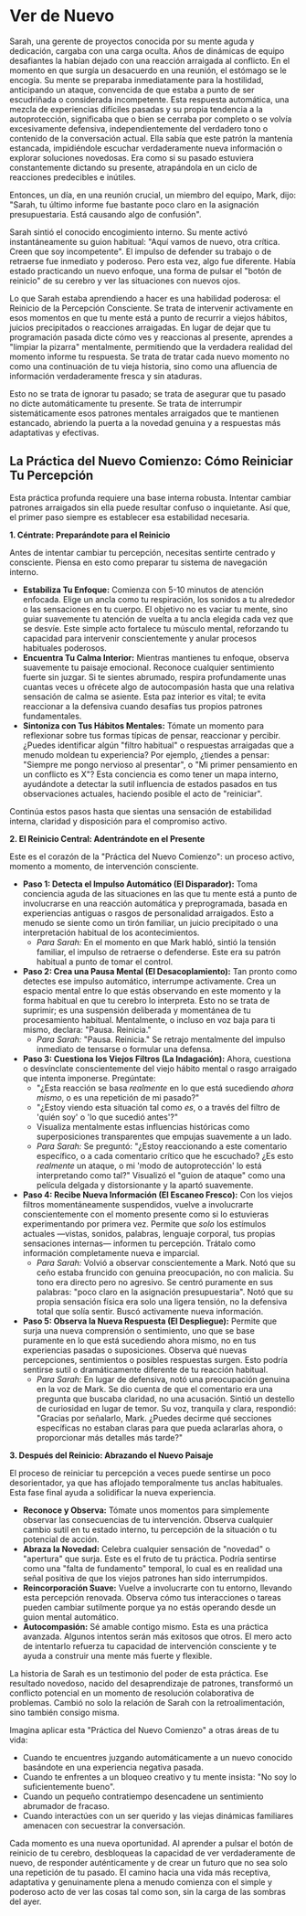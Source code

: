 # Ver de Nuevo

Sarah, una gerente de proyectos conocida por su mente aguda y dedicación, cargaba con una carga oculta. Años de dinámicas de equipo desafiantes la habían dejado con una reacción arraigada al conflicto. En el momento en que surgía un desacuerdo en una reunión, el estómago se le encogía. Su mente se preparaba inmediatamente para la hostilidad, anticipando un ataque, convencida de que estaba a punto de ser escudriñada o considerada incompetente. Esta respuesta automática, una mezcla de experiencias difíciles pasadas y su propia tendencia a la autoprotección, significaba que o bien se cerraba por completo o se volvía excesivamente defensiva, independientemente del verdadero tono o contenido de la conversación actual. Ella sabía que este patrón la mantenía estancada, impidiéndole escuchar verdaderamente nueva información o explorar soluciones novedosas. Era como si su pasado estuviera constantemente dictando su presente, atrapándola en un ciclo de reacciones predecibles e inútiles.

Entonces, un día, en una reunión crucial, un miembro del equipo, Mark, dijo: "Sarah, tu último informe fue bastante poco claro en la asignación presupuestaria. Está causando algo de confusión".

Sarah sintió el conocido encogimiento interno. Su mente activó instantáneamente su guion habitual: "Aquí vamos de nuevo, otra crítica. Creen que soy incompetente". El impulso de defender su trabajo o de retraerse fue inmediato y poderoso. Pero esta vez, algo fue diferente. Había estado practicando un nuevo enfoque, una forma de pulsar el "botón de reinicio" de su cerebro y ver las situaciones con nuevos ojos.

Lo que Sarah estaba aprendiendo a hacer es una habilidad poderosa: el Reinicio de la Percepción Consciente. Se trata de intervenir activamente en esos momentos en que tu mente está a punto de recurrir a viejos hábitos, juicios precipitados o reacciones arraigadas. En lugar de dejar que tu programación pasada dicte cómo ves y reaccionas al presente, aprendes a "limpiar la pizarra" mentalmente, permitiendo que la verdadera realidad del momento informe tu respuesta. Se trata de tratar cada nuevo momento no como una continuación de tu vieja historia, sino como una afluencia de información verdaderamente fresca y sin ataduras.

Esto no se trata de ignorar tu pasado; se trata de asegurar que tu pasado no dicte automáticamente tu presente. Se trata de interrumpir sistemáticamente esos patrones mentales arraigados que te mantienen estancado, abriendo la puerta a la novedad genuina y a respuestas más adaptativas y efectivas.

## **La Práctica del Nuevo Comienzo: Cómo Reiniciar Tu Percepción**

Esta práctica profunda requiere una base interna robusta. Intentar cambiar patrones arraigados sin ella puede resultar confuso o inquietante. Así que, el primer paso siempre es establecer esa estabilidad necesaria.

**1. Céntrate: Preparándote para el Reinicio**

Antes de intentar cambiar tu percepción, necesitas sentirte centrado y consciente. Piensa en esto como preparar tu sistema de navegación interno.

*   **Estabiliza Tu Enfoque:** Comienza con 5-10 minutos de atención enfocada. Elige un ancla como tu respiración, los sonidos a tu alrededor o las sensaciones en tu cuerpo. El objetivo no es vaciar tu mente, sino guiar suavemente tu atención de vuelta a tu ancla elegida cada vez que se desvíe. Este simple acto fortalece tu músculo mental, reforzando tu capacidad para intervenir conscientemente y anular procesos habituales poderosos.
*   **Encuentra Tu Calma Interior:** Mientras mantienes tu enfoque, observa suavemente tu paisaje emocional. Reconoce cualquier sentimiento fuerte sin juzgar. Si te sientes abrumado, respira profundamente unas cuantas veces u ofrécete algo de autocompasión hasta que una relativa sensación de calma se asiente. Esta paz interior es vital; te evita reaccionar a la defensiva cuando desafías tus propios patrones fundamentales.
*   **Sintoniza con Tus Hábitos Mentales:** Tómate un momento para reflexionar sobre tus formas típicas de pensar, reaccionar y percibir. ¿Puedes identificar algún "filtro habitual" o respuestas arraigadas que a menudo moldean tu experiencia? Por ejemplo, ¿tiendes a pensar: "Siempre me pongo nervioso al presentar", o "Mi primer pensamiento en un conflicto es X"? Esta conciencia es como tener un mapa interno, ayudándote a detectar la sutil influencia de estados pasados en tus observaciones actuales, haciendo posible el acto de "reiniciar".

Continúa estos pasos hasta que sientas una sensación de estabilidad interna, claridad y disposición para el compromiso activo.

**2. El Reinicio Central: Adentrándote en el Presente**

Este es el corazón de la "Práctica del Nuevo Comienzo": un proceso activo, momento a momento, de intervención consciente.

*   **Paso 1: Detecta el Impulso Automático (El Disparador):** Toma conciencia aguda de las situaciones en las que tu mente está a punto de involucrarse en una reacción automática y preprogramada, basada en experiencias antiguas o rasgos de personalidad arraigados. Esto a menudo se siente como un tirón familiar, un juicio precipitado o una interpretación habitual de los acontecimientos.
    *   *Para Sarah:* En el momento en que Mark habló, sintió la tensión familiar, el impulso de retraerse o defenderse. Este era su patrón habitual a punto de tomar el control.
*   **Paso 2: Crea una Pausa Mental (El Desacoplamiento):** Tan pronto como detectes ese impulso automático, interrumpe activamente. Crea un espacio mental entre lo que estás observando en este momento y la forma habitual en que tu cerebro lo interpreta. Esto no se trata de suprimir; es una suspensión deliberada y momentánea de tu procesamiento habitual. Mentalmente, o incluso en voz baja para ti mismo, declara: "Pausa. Reinicia."
    *   *Para Sarah:* "Pausa. Reinicia." Se retrajo mentalmente del impulso inmediato de tensarse o formular una defensa.
*   **Paso 3: Cuestiona los Viejos Filtros (La Indagación):** Ahora, cuestiona o desvínclate conscientemente del viejo hábito mental o rasgo arraigado que intenta imponerse. Pregúntate:
    *   "¿Esta reacción se basa *realmente* en lo que está sucediendo *ahora mismo*, o es una repetición de mi pasado?"
    *   "¿Estoy viendo esta situación tal como *es*, o a través del filtro de 'quién soy' o 'lo que sucedió antes'?"
    *   Visualiza mentalmente estas influencias históricas como superposiciones transparentes que empujas suavemente a un lado.
    *   *Para Sarah:* Se preguntó: "¿Estoy reaccionando a este comentario específico, o a cada comentario crítico que he escuchado? ¿Es esto *realmente* un ataque, o mi 'modo de autoprotección' lo está interpretando como tal?" Visualizó el "guion de ataque" como una película delgada y distorsionante y la apartó suavemente.
*   **Paso 4: Recibe Nueva Información (El Escaneo Fresco):** Con los viejos filtros momentáneamente suspendidos, vuelve a involucrarte conscientemente con el momento presente como si lo estuvieras experimentando por primera vez. Permite que *solo* los estímulos actuales —vistas, sonidos, palabras, lenguaje corporal, tus propias sensaciones internas— informen tu percepción. Trátalo como información completamente nueva e imparcial.
    *   *Para Sarah:* Volvió a observar conscientemente a Mark. Notó que su ceño estaba fruncido con genuina preocupación, no con malicia. Su tono era directo pero no agresivo. Se centró puramente en sus palabras: "poco claro en la asignación presupuestaria". Notó que su propia sensación física era solo una ligera tensión, no la defensiva total que solía sentir. Buscó activamente nueva información.
*   **Paso 5: Observa la Nueva Respuesta (El Despliegue):** Permite que surja una nueva comprensión o sentimiento, uno que se base puramente en lo que está sucediendo ahora mismo, no en tus experiencias pasadas o suposiciones. Observa qué nuevas percepciones, sentimientos o posibles respuestas surgen. Esto podría sentirse sutil o dramáticamente diferente de tu reacción habitual.
    *   *Para Sarah:* En lugar de defensiva, notó una preocupación genuina en la voz de Mark. Se dio cuenta de que el comentario era una pregunta que buscaba claridad, no una acusación. Sintió un destello de curiosidad en lugar de temor. Su voz, tranquila y clara, respondió: "Gracias por señalarlo, Mark. ¿Puedes decirme qué secciones específicas no estaban claras para que pueda aclararlas ahora, o proporcionar más detalles más tarde?"

**3. Después del Reinicio: Abrazando el Nuevo Paisaje**

El proceso de reiniciar tu percepción a veces puede sentirse un poco desorientador, ya que has aflojado temporalmente tus anclas habituales. Esta fase final ayuda a solidificar la nueva experiencia.

*   **Reconoce y Observa:** Tómate unos momentos para simplemente observar las consecuencias de tu intervención. Observa cualquier cambio sutil en tu estado interno, tu percepción de la situación o tu potencial de acción.
*   **Abraza la Novedad:** Celebra cualquier sensación de "novedad" o "apertura" que surja. Este es el fruto de tu práctica. Podría sentirse como una "falta de fundamento" temporal, lo cual es en realidad una señal positiva de que los viejos patrones han sido interrumpidos.
*   **Reincorporación Suave:** Vuelve a involucrarte con tu entorno, llevando esta percepción renovada. Observa cómo tus interacciones o tareas pueden cambiar sutilmente porque ya no estás operando desde un guion mental automático.
*   **Autocompasión:** Sé amable contigo mismo. Esta es una práctica avanzada. Algunos intentos serán más exitosos que otros. El mero acto de intentarlo refuerza tu capacidad de intervención consciente y te ayuda a construir una mente más fuerte y flexible.

La historia de Sarah es un testimonio del poder de esta práctica. Ese resultado novedoso, nacido del desaprendizaje de patrones, transformó un conflicto potencial en un momento de resolución colaborativa de problemas. Cambió no solo la relación de Sarah con la retroalimentación, sino también consigo misma.

Imagina aplicar esta "Práctica del Nuevo Comienzo" a otras áreas de tu vida:
*   Cuando te encuentres juzgando automáticamente a un nuevo conocido basándote en una experiencia negativa pasada.
*   Cuando te enfrentes a un bloqueo creativo y tu mente insista: "No soy lo suficientemente bueno".
*   Cuando un pequeño contratiempo desencadene un sentimiento abrumador de fracaso.
*   Cuando interactúes con un ser querido y las viejas dinámicas familiares amenacen con secuestrar la conversación.

Cada momento es una nueva oportunidad. Al aprender a pulsar el botón de reinicio de tu cerebro, desbloqueas la capacidad de ver verdaderamente de nuevo, de responder auténticamente y de crear un futuro que no sea solo una repetición de tu pasado. El camino hacia una vida más receptiva, adaptativa y genuinamente plena a menudo comienza con el simple y poderoso acto de ver las cosas tal como son, sin la carga de las sombras del ayer.